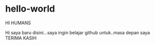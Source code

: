 # hello-world
HI HUMANS
  
  
  Hi saya baru disini...saya ingin belajar github untuk..masa depan saya 
  TERIMA KASIH
